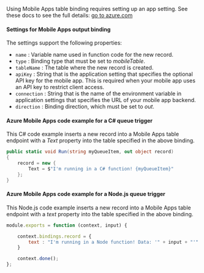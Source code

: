 Using Mobile Apps table binding requires setting up an app setting. See these docs to see the full details: [go to azure.com](https://azure.microsoft.com/en-us/documentation/articles/functions-bindings-mobile-apps/#create-an-environment-variable-for-your-mobile-app-backend-url)

#### Settings for Mobile Apps output binding

The settings support the following properties:

- `name` : Variable name used in function code for the new record.
- `type` : Binding type that must be set to *mobileTable*.
- `tableName` : The table where the new record is created.
- `apiKey` : String that is the application setting that specifies the optional API key for the mobile app. This is required when your mobile app uses an API key to restrict client access.
- `connection` : String that is the name of the environment variable in application settings that specifies the URL of your mobile app backend.
- `direction` : Binding direction, which must be set to *out*.

#### Azure Mobile Apps code example for a C# queue trigger

This C# code example inserts a new record into a Mobile Apps table endpoint with a *Text* property into the table specified in the above binding.

```csharp
public static void Run(string myQueueItem, out object record)
{
    record = new {
        Text = $"I'm running in a C# function! {myQueueItem}"
    };
}
```

#### Azure Mobile Apps code example for a Node.js queue trigger

This Node.js code example inserts a new record into a Mobile Apps table endpoint with a *text* property into the table specified in the above binding.

```javascript
module.exports = function (context, input) {

    context.bindings.record = {
        text : "I'm running in a Node function! Data: '" + input + "'"
    }   

    context.done();
};
```